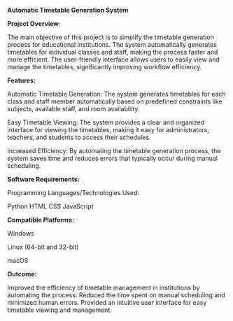 **Automatic Timetable Generation System**

**Project Overview**:

The main objective of this project is to simplify the timetable generation process for educational institutions. The system automatically generates timetables for individual classes and staff, making the process faster and more efficient. The user-friendly interface allows users to easily view and manage the timetables, significantly improving workflow efficiency.

**Features:**

Automatic Timetable Generation:
The system generates timetables for each class and staff member automatically based on predefined constraints like subjects, available staff, and room availability.

Easy Timetable Viewing:
The system provides a clear and organized interface for viewing the timetables, making it easy for administrators, teachers, and students to access their schedules.

Increased Efficiency:
By automating the timetable generation process, the system saves time and reduces errors that typically occur during manual scheduling.

**Software Requirements:**

Programming Languages/Technologies Used:

Python
HTML
CSS
JavaScript

**Compatible Platforms:**

Windows

Linux (64-bit and 32-bit)

macOS

**Outcome:**

Improved the efficiency of timetable management in institutions by automating the process.
Reduced the time spent on manual scheduling and minimized human errors.
Provided an intuitive user interface for easy timetable viewing and management.
